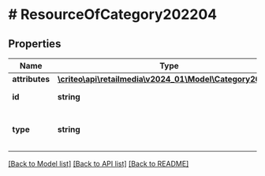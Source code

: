 # # ResourceOfCategory202204

## Properties

Name | Type | Description | Notes
------------ | ------------- | ------------- | -------------
**attributes** | [**\criteo\api\retailmedia\v2024_01\Model\Category202204**](Category202204.md) |  | [optional]
**id** | **string** | Id of the entity | [optional]
**type** | **string** | Canonical type name of the entity | [optional]

[[Back to Model list]](../../README.md#models) [[Back to API list]](../../README.md#endpoints) [[Back to README]](../../README.md)
